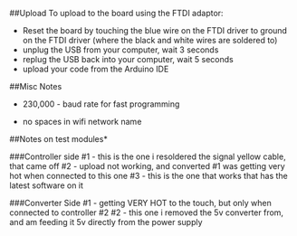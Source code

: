 ##Upload
To upload to the board using the FTDI adaptor:

- Reset the board by touching the blue wire on the FTDI driver to ground on the FTDI driver (where the black and white wires are soldered to)
- unplug the USB from your computer, wait 3 seconds
- replug the USB back into your computer, wait 5 seconds
- upload your code from the Arduino IDE

##Misc Notes
- 230,000 - baud rate for fast programming

- no spaces in wifi network name 


##Notes on test modules*

###Controller side
#1 - this is the one i resoldered the signal yellow cable, that came off
#2 - upload not working, and converted #1 was getting very hot when connected to this one
#3 - this is the one that works that has the latest software on it

###Converter Side
#1 - getting VERY HOT to the touch, but only when connected to controller #2
#2 - this one i removed the 5v converter from, and am feeding it 5v directly from the power supply


